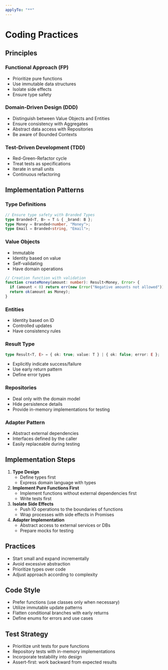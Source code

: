 ```yaml
---
applyTo: "**"
---
```


# Coding Practices

## Principles

### Functional Approach (FP)

- Prioritize pure functions
- Use immutable data structures
- Isolate side effects
- Ensure type safety

### Domain-Driven Design (DDD)

- Distinguish between Value Objects and Entities
- Ensure consistency with Aggregates
- Abstract data access with Repositories
- Be aware of Bounded Contexts

### Test-Driven Development (TDD)

- Red-Green-Refactor cycle
- Treat tests as specifications
- Iterate in small units
- Continuous refactoring

## Implementation Patterns

### Type Definitions

```typescript
// Ensure type safety with Branded Types
type Branded<T, B> = T & { _brand: B };
type Money = Branded<number, "Money">;
type Email = Branded<string, "Email">;
```

### Value Objects

- Immutable
- Identity based on value
- Self-validating
- Have domain operations

```typescript
// Creation function with validation
function createMoney(amount: number): Result<Money, Error> {
  if (amount < 0) return err(new Error("Negative amounts not allowed"));
  return ok(amount as Money);
}
```

### Entities

- Identity based on ID
- Controlled updates
- Have consistency rules

### Result Type

```typescript
type Result<T, E> = { ok: true; value: T } | { ok: false; error: E };
```

- Explicitly indicate success/failure
- Use early return pattern
- Define error types

### Repositories

- Deal only with the domain model
- Hide persistence details
- Provide in-memory implementations for testing

### Adapter Pattern

- Abstract external dependencies
- Interfaces defined by the caller
- Easily replaceable during testing

## Implementation Steps

1. **Type Design**
   - Define types first
   - Express domain language with types
2. **Implement Pure Functions First**
   - Implement functions without external dependencies first
   - Write tests first
3. **Isolate Side Effects**
   - Push IO operations to the boundaries of functions
   - Wrap processes with side effects in Promises
4. **Adapter Implementation**
   - Abstract access to external services or DBs
   - Prepare mocks for testing

## Practices

- Start small and expand incrementally
- Avoid excessive abstraction
- Prioritize types over code
- Adjust approach according to complexity

## Code Style

- Prefer functions (use classes only when necessary)
- Utilize immutable update patterns
- Flatten conditional branches with early returns
- Define enums for errors and use cases

## Test Strategy

- Prioritize unit tests for pure functions
- Repository tests with in-memory implementations
- Incorporate testability into design
- Assert-first: work backward from expected results
